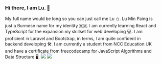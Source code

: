 ### Hi there, I am Lu. 👋
My full name would be long so you can just call me Lu ⛄. Lu Min Paing is just a Burmese name for my identity :myanmar:. I am currently learning React and TypeScript for the expansion my skillset for web developing 💻. I am proficient in Laravel and Bootstrap, in terms, I am quite confident in backend developing :hammer_and_wrench:. I am currently a student from NCC Education UK and have a certificate from freecodecamp for JavaScript Algorithms and Data Structure :desktop_computer:.
![](https://raw.githubusercontent.com/kaizenn33/github-stats/master/generated/languages.svg#gh-dark-mode-only)
![](https://raw.githubusercontent.com/kaizenn33/github-stats/master/generated/languages.svg#gh-light-mode-only)
